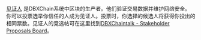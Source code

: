 [见证人](introduction/witness) 是DBXChain系统中区块的生产者。他们验证交易数据并维护网络安全。你可以投票选举你信任的人成为见证人。投票时，你选择的候选人将获得你投出的相同票数。见证人的竞选帖可在这里找到[DBXChaintalk - Stakeholder Proposals Board](https://dbxchaintalk.org/index.php/board,75.0.html)。
